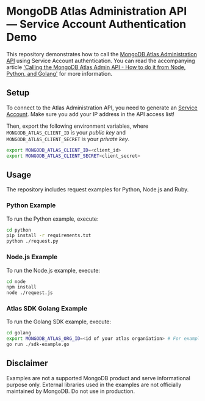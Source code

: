 # MongoDB Atlas Administration API — Service Account Authentication Demo

This repository demonstrates how to call the [MongoDB Atlas Administration API](https://www.mongodb.com/docs/atlas/api/) using Service Account authentication. You can read the accompanying article ['Calling the MongoDB Atlas Admin API - How to do it from Node, Python, and Golang'](https://www.mongodb.com/developer/how-to/nodejs-python-ruby-atlas-api/) for more information.

## Setup

To connect to the Atlas Administration API, you need to generate an [Service Account](hhttps://www.mongodb.com/docs/atlas/api/service-accounts-overview/). Make sure you add your IP address in the API access list!

Then, export the following environment variables, where `MONGODB_ATLAS_CLIENT_ID` is your _public key_ and `MONGODB_ATLAS_CLIENT_SECRET` is your _private key_.

```bash
export MONGODB_ATLAS_CLIENT_ID=<client_id>
export MONGODB_ATLAS_CLIENT_SECRET<client_secret>
```

## Usage

The repository includes request examples for Python, Node.js and Ruby.

### Python Example

To run the Python example, execute:

```bash
cd python
pip install -r requirements.txt
python ./request.py
```

### Node.js Example

To run the Node.js example, execute:

```bash
cd node
npm install
node ./request.js
```

### Atlas SDK Golang Example

To run the Golang SDK example, execute:

```bash
cd golang
export MONGODB_ATLAS_ORG_ID=<id of your atlas organiation> # For example 6707a96bc2b066602a4dfdcc
go run ./sdk-example.go
```

## Disclaimer

Examples are not a supported MongoDB product and serve informational purpose only.
External libraries used in the examples are not officially maintained by MongoDB.
Do not use in production.
